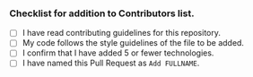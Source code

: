 ### Checklist for addition to Contributors list.
- [ ] I have read contributing guidelines for this repository.
- [ ] My code follows the style guidelines of the file to be added.
- [ ] I confirm that I have added 5 or fewer technologies.
- [ ] I have named this Pull Request as `Add FULLNAME`.
